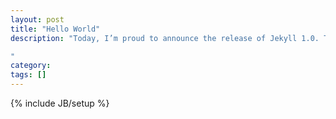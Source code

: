 ```yaml
---
layout: post
title: "Hello World"
description: "Today, I’m proud to announce the release of Jekyll 1.0. There are a million goodies and fixes to enjoy, and we’re (the still-active Jekyll core team members: Tom, Matt and I) really excited to share this first major release with you. Be sure to follow @jekyllrb for updates on future releases and links to cool plugins.

"
category: 
tags: []
---
```

{% include JB/setup %}
